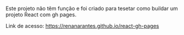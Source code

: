 Este projeto não têm função e foi criado para tesetar como buildar um projeto React com gh pages.

Link de acesso: https://renanarantes.github.io/react-gh-pages
